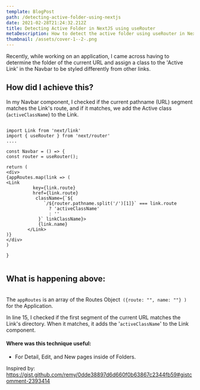 ```yaml
---
template: BlogPost
path: /detecting-active-folder-using-nextjs
date: 2021-02-28T21:24:32.212Z
title: Detecting Active Folder in NextJS using useRouter
metaDescription: How to detect the active folder using useRouter in NextJS
thumbnail: /assets/cover-1--2-.png
---
```

Recently, while working on an application, I came across having to determine the folder of the current URL and assign a class to the 'Active Link' in the Navbar to be styled differently from other links.



## How did I achieve this?

 In my Navbar component, I checked if the current pathname (URL) segment matches the Link's route, and if it matches, we add the Active class (`activeClassName`) to the Link.

```

import Link from 'next/link'
import { useRouter } from 'next/router'
....

const Navbar = () => {
const router = useRouter();

return (
<div>
{appRoutes.map(link => (
<Link
          key={link.route}
          href={link.route}
           className={`${
              `/${router.pathname.split('/')[1]}` === link.route
                ? 'activeClassName'
                : ''
            }` linkClassName}>
            {link.name}          
        </Link>
)}
</div>
)

}


```



## What is happening above:

\
The `appRoutes` is an array of the Routes Object` ({route: "", name: ""} )` for the Application. 

In line 15, I checked if the first segment of the current URL matches the Link's directory. When it matches, it adds the '`activeClassName`' to the Link component. 



#### Where was this technique useful:

* For Detail, Edit, and New pages inside of Folders.



Inspired by:\
https://gist.github.com/remy/0dde38897d6d660f0b63867c2344fb59#gistcomment-2393414
